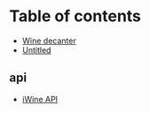 # Table of contents

* [Wine decanter](README.md)
* [Untitled](untitled.md)

## api

* [iWine API](api/iwine-api.md)

